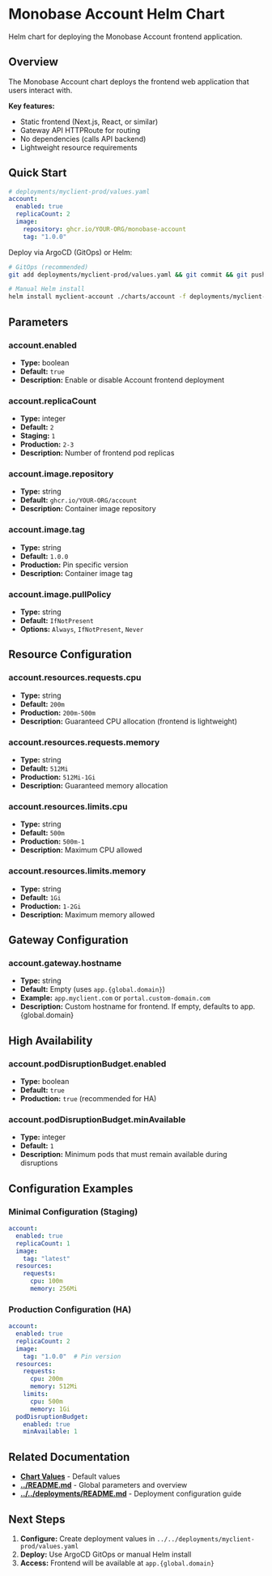 # Monobase Account Helm Chart

Helm chart for deploying the Monobase Account frontend application.

## Overview

The Monobase Account chart deploys the frontend web application that users interact with.

**Key features:**
- Static frontend (Next.js, React, or similar)
- Gateway API HTTPRoute for routing
- No dependencies (calls API backend)
- Lightweight resource requirements

## Quick Start

```yaml
# deployments/myclient-prod/values.yaml
account:
  enabled: true
  replicaCount: 2
  image:
    repository: ghcr.io/YOUR-ORG/monobase-account
    tag: "1.0.0"
```

Deploy via ArgoCD (GitOps) or Helm:

```bash
# GitOps (recommended)
git add deployments/myclient-prod/values.yaml && git commit && git push

# Manual Helm install
helm install myclient-account ./charts/account -f deployments/myclient-prod/values.yaml
```

## Parameters

### account.enabled
- **Type:** boolean
- **Default:** `true`
- **Description:** Enable or disable Account frontend deployment

### account.replicaCount
- **Type:** integer
- **Default:** `2`
- **Staging:** `1`
- **Production:** `2-3`
- **Description:** Number of frontend pod replicas

### account.image.repository
- **Type:** string
- **Default:** `ghcr.io/YOUR-ORG/account`
- **Description:** Container image repository

### account.image.tag
- **Type:** string
- **Default:** `1.0.0`
- **Production:** Pin specific version
- **Description:** Container image tag

### account.image.pullPolicy
- **Type:** string
- **Default:** `IfNotPresent`
- **Options:** `Always`, `IfNotPresent`, `Never`

## Resource Configuration

### account.resources.requests.cpu
- **Type:** string
- **Default:** `200m`
- **Production:** `200m-500m`
- **Description:** Guaranteed CPU allocation (frontend is lightweight)

### account.resources.requests.memory
- **Type:** string
- **Default:** `512Mi`
- **Production:** `512Mi-1Gi`
- **Description:** Guaranteed memory allocation

### account.resources.limits.cpu
- **Type:** string
- **Default:** `500m`
- **Production:** `500m-1`
- **Description:** Maximum CPU allowed

### account.resources.limits.memory
- **Type:** string
- **Default:** `1Gi`
- **Production:** `1-2Gi`
- **Description:** Maximum memory allowed

## Gateway Configuration

### account.gateway.hostname
- **Type:** string
- **Default:** Empty (uses `app.{global.domain}`)
- **Example:** `app.myclient.com` or `portal.custom-domain.com`
- **Description:** Custom hostname for frontend. If empty, defaults to app.{global.domain}

## High Availability

### account.podDisruptionBudget.enabled
- **Type:** boolean
- **Default:** `true`
- **Production:** `true` (recommended for HA)

### account.podDisruptionBudget.minAvailable
- **Type:** integer
- **Default:** `1`
- **Description:** Minimum pods that must remain available during disruptions

## Configuration Examples

### Minimal Configuration (Staging)

```yaml
account:
  enabled: true
  replicaCount: 1
  image:
    tag: "latest"
  resources:
    requests:
      cpu: 100m
      memory: 256Mi
```

### Production Configuration (HA)

```yaml
account:
  enabled: true
  replicaCount: 2
  image:
    tag: "1.0.0"  # Pin version
  resources:
    requests:
      cpu: 200m
      memory: 512Mi
    limits:
      cpu: 500m
      memory: 1Gi
  podDisruptionBudget:
    enabled: true
    minAvailable: 1
```

## Related Documentation

- **[Chart Values](values.yaml)** - Default values
- **[../README.md](../README.md)** - Global parameters and overview
- **[../../deployments/README.md](../../deployments/README.md)** - Deployment configuration guide

## Next Steps

1. **Configure:** Create deployment values in `../../deployments/myclient-prod/values.yaml`
2. **Deploy:** Use ArgoCD GitOps or manual Helm install
3. **Access:** Frontend will be available at `app.{global.domain}`
